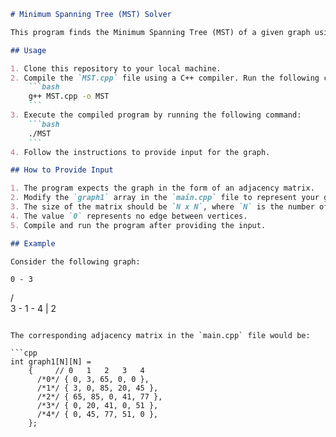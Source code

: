 ```markdown
# Minimum Spanning Tree (MST) Solver

This program finds the Minimum Spanning Tree (MST) of a given graph using Prim's Algorithm.

## Usage

1. Clone this repository to your local machine.
2. Compile the `MST.cpp` file using a C++ compiler. Run the following command in your terminal:
    ```bash
    g++ MST.cpp -o MST
    ```
3. Execute the compiled program by running the following command:
    ```bash
    ./MST
    ```
4. Follow the instructions to provide input for the graph.

## How to Provide Input

1. The program expects the graph in the form of an adjacency matrix.
2. Modify the `graph1` array in the `main.cpp` file to represent your graph.
3. The size of the matrix should be `N x N`, where `N` is the number of vertices.
4. The value `0` represents no edge between vertices.
5. Compile and run the program after providing the input.

## Example

Consider the following graph:

```
    0 - 3
   / \
  3 - 1 - 4
       |
       2
```

The corresponding adjacency matrix in the `main.cpp` file would be:

```cpp
int graph1[N][N] =
    {     // 0   1   2   3   4
      /*0*/ { 0, 3, 65, 0, 0 },
      /*1*/ { 3, 0, 85, 20, 45 },
      /*2*/ { 65, 85, 0, 41, 77 },
      /*3*/ { 0, 20, 41, 0, 51 },
      /*4*/ { 0, 45, 77, 51, 0 },
    };
```

